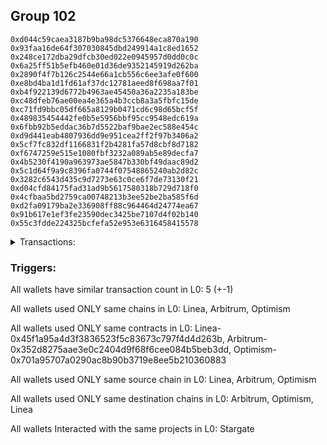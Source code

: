 ## Group 102

```0x4041f3bdac940bf30200820d979cd002d8fe2074
0xd044c59caea3187b9ba98dc5376648eca870a190
0x93faa16de64f307030845dbd249914a1c8ed1652
0x248ce172dba29dfcb30ed022e0945957d0dd0c0c
0x6a25ff51b5efb460e01d36de9352145919d262ba
0x2890f4f7b126c2544e66a1cb556c6ee3afe0f600
0xe8bd4ba1d1fd61af37dc12781aeed8f698aa7f01
0xb4f922139d6772b4963ae45450a36a2235a183be
0xc48dfeb76ae00ea4e365a4b3ccb8a3a5fbfc15de
0xc71fd9bbc05df665a8129b0471cd6c98d65bcf5f
0x489835454442fe0b5e5956bbf95cc9548edc619a
0x6fbb92b5eddac36b7d5522baf9bae2ec588e454c
0xd9d441eab4807936dd9e951cea2ff2f97b3406a2
0x5cf7fc832df1166831f2b4281fa57d8cbf8d7182
0xf6747259e515e1080fbf3232a089ab5e89decfa7
0x4b5230f4190a963973ae5847b330bf49daac89d2
0x5c1d64f9a9c8396fa0744f07548865240ab2d82c
0x3282c6543d435c9d7273e63c0ce6f7de73130f21
0xd04cfd84175fad31ad9b5617580318b729d718f0
0x4cfbaa5bd2759ca00748213b3ee52be2ba585f6d
0xd2fa09179ba2e336908ff88c964464d24774ea67
0x91b617e1ef3fe23590dec3425be7107d4f02b140
0x55c3fdde224325bcfefa52e953e6316458415578
```
<details>
<summary>Transactions:</summary>

Hashes: 

Wallet: 0x4041f3bdac940bf30200820d979cd002d8fe2074

       Hash: 0xe30bad951a7d1c0f067444609d21158bdcb492491d3e2556381741a02aa52ceb
         - source chain: Linea
         - destination chain: Arbitrum
         - project: Stargate
         - contract: 0x45f1a95a4d3f3836523f5c83673c797f4d4d263b
         - value USD: 41.599657819
       Hash: 0x5b3a0588b1e2f7812f15e3fe3d54115e3f0c2daaa1e0d52a8bd7f26fa1f119d6
         - source chain: Arbitrum
         - destination chain: Optimism
         - project: Stargate
         - contract: 0x352d8275aae3e0c2404d9f68f6cee084b5beb3dd
         - value USD: 41.599657819
       Hash: 0xe270fea76ddf0c78dcddc245465f83f2307a273b7a75f9356bfc3ef6c8706328
         - source chain: Arbitrum
         - destination chain: Linea
         - project: Stargate
         - contract: 0x352d8275aae3e0c2404d9f68f6cee084b5beb3dd
         - value USD: 225.227551882
       Hash: 0xcc5de1e8dce348283c1014a27b0dd2777a50b75c441a839d4779d945b6d5b06a
         - source chain: Linea
         - destination chain: Optimism
         - project: Stargate
         - contract: 0x45f1a95a4d3f3836523f5c83673c797f4d4d263b
         - value USD: 220.108743884
       Hash: 0x6ffb1302326cb9bac337ff975e8e2020f1861a5e50dfc155b926867234638ba9
         - source chain: Optimism
         - destination chain: Arbitrum
         - project: Stargate
         - contract: 0x701a95707a0290ac8b90b3719e8ee5b210360883
         - value USD: 221.746762444
Wallet: 0xd044c59caea3187b9ba98dc5376648eca870a190

       Hash:0x5eb6addd08a62d7bc5d91b7d5a67aa76223fc2708077b9b190b66e251309163d
         - source chain: Linea
         - destination chain: Arbitrum
         - project: Stargate
         - contract: 0x45f1a95a4d3f3836523f5c83673c797f4d4d263b
         - value USD: 27.130211621
       Hash:0x86672b20b9f587b7da9214da517a9fad9a2a06e2cd6c0e3258b07b10ebf9356e
         - source chain: Arbitrum
         - destination chain: Optimism
         - project: Stargate
         - contract: 0x352d8275aae3e0c2404d9f68f6cee084b5beb3dd
         - value USD: 27.130211621
       Hash:0x2bae82f637dd175d63c1063bb0ef15016fff54c2179f2d8aaf671e6bd748b4c5
         - source chain: Arbitrum
         - destination chain: Linea
         - project: Stargate
         - contract: 0x352d8275aae3e0c2404d9f68f6cee084b5beb3dd
         - value USD: 225.227551882
       Hash:0x792240f9a4c9fa288c8273d1c437c521d50116a5e1da251290620f68f0cdae2a
         - source chain: Linea
         - destination chain: Optimism
         - project: Stargate
         - contract: 0x45f1a95a4d3f3836523f5c83673c797f4d4d263b
         - value USD: 220.108743884
       Hash:0x4ad01770ed1c406abab3206bf1f2ff276e5518c95488681bcac5874f2db489cf
         - source chain: Optimism
         - destination chain: Arbitrum
         - project: Stargate
         - contract: 0x701a95707a0290ac8b90b3719e8ee5b210360883
         - value USD: 221.132505484
Wallet: 0x93faa16de64f307030845dbd249914a1c8ed1652

       Hash:0xbcd2b2b43f74bffbe37bd737e5601e9373a1b97a1255ef795efb0f1f32d1748e
         - source chain: Linea
         - destination chain: Arbitrum
         - project: Stargate
         - contract: 0x45f1a95a4d3f3836523f5c83673c797f4d4d263b
         - value USD: 27.130211621
       Hash:0x42b424a66ff643bfff53ac26fadbd57199d1e7714ffdd6853f3b768acde54a78
         - source chain: Arbitrum
         - destination chain: Optimism
         - project: Stargate
         - contract: 0x352d8275aae3e0c2404d9f68f6cee084b5beb3dd
         - value USD: 27.672815854
       Hash:0x56f9630c5b2af47fd904173e77e54372c2bd624b5b4411674616638eddb3b3ae
         - source chain: Arbitrum
         - destination chain: Linea
         - project: Stargate
         - contract: 0x352d8275aae3e0c2404d9f68f6cee084b5beb3dd
         - value USD: 225.227551882
       Hash:0xddec7bd1116ec2171443b6b422068b4a7da112d7dac635115f1063b2d1abc18c
         - source chain: Linea
         - destination chain: Optimism
         - project: Stargate
         - contract: 0x45f1a95a4d3f3836523f5c83673c797f4d4d263b
         - value USD: 220.108743884
       Hash:0x4af85067b94658f1786e291ad1b121144f7bb5f288e13b99c5496d3dcb5385c2
         - source chain: Optimism
         - destination chain: Arbitrum
         - project: Stargate
         - contract: 0x701a95707a0290ac8b90b3719e8ee5b210360883
         - value USD: 219.903991565
Wallet: 0x248ce172dba29dfcb30ed022e0945957d0dd0c0c

       Hash:0x47b48b24b9a2374ebbae4ef1462ea3b258eed448ad4be1ffe4d31a6abaf0375b
         - source chain: Linea
         - destination chain: Arbitrum
         - project: Stargate
         - contract: 0x45f1a95a4d3f3836523f5c83673c797f4d4d263b
         - value USD: 27.130211621
       Hash:0x1404ccbb96e643705b48839ef21bf7f27eb802cc6d3ad624e48ab35e00a3237f
         - source chain: Arbitrum
         - destination chain: Optimism
         - project: Stargate
         - contract: 0x352d8275aae3e0c2404d9f68f6cee084b5beb3dd
         - value USD: 28.034552009
       Hash:0xcc0a2ee8a7c6ea7b4166483a13ce78797248d73fcb8c7bf7fe8bad18dae2dd69
         - source chain: Arbitrum
         - destination chain: Linea
         - project: Stargate
         - contract: 0x352d8275aae3e0c2404d9f68f6cee084b5beb3dd
         - value USD: 204.752319893
       Hash:0xb74d904fc59fcfeaf70f8b281e0d657a20c55db2bb4204eb2b28a28a1e77af62
         - source chain: Linea
         - destination chain: Optimism
         - project: Stargate
         - contract: 0x45f1a95a4d3f3836523f5c83673c797f4d4d263b
         - value USD: 200.657273495
       Hash:0xd2c171da3c5178c4be6a00532d6a46115659a63142ae1d3569165923fc1557c8
         - source chain: Optimism
         - destination chain: Arbitrum
         - project: Stargate
         - contract: 0x701a95707a0290ac8b90b3719e8ee5b210360883
         - value USD: 200.657273495
Wallet: 0x6a25ff51b5efb460e01d36de9352145919d262ba

       Hash:0x1a18d447102d204458b8c08bbae2c2201e16022507caa136679bf651584fa284
         - source chain: Linea
         - destination chain: Arbitrum
         - project: Stargate
         - contract: 0x45f1a95a4d3f3836523f5c83673c797f4d4d263b
         - value USD: 32.556253945
       Hash:0xfce50157c3191045edea267bdb5dc91b81d303cb78b22903ddff47499f243360
         - source chain: Arbitrum
         - destination chain: Optimism
         - project: Stargate
         - contract: 0x352d8275aae3e0c2404d9f68f6cee084b5beb3dd
         - value USD: 32.556253945
       Hash:0xd05322652c3cccd261e0005668f705e8c72c4aceee2c03e24d8ae4cea4994959
         - source chain: Arbitrum
         - destination chain: Linea
         - project: Stargate
         - contract: 0x352d8275aae3e0c2404d9f68f6cee084b5beb3dd
         - value USD: 245.702783871
       Hash:0x995894a35138a1f7c04f578f39d9b2331034ae95b8fabe93fab935cf6952e712
         - source chain: Linea
         - destination chain: Optimism
         - project: Stargate
         - contract: 0x45f1a95a4d3f3836523f5c83673c797f4d4d263b
         - value USD: 241.607737473
       Hash:0x0bf76878a833dbbd05a72bcffa10d809675ada0ddb150f3faeab62518dc5b3a2
         - source chain: Optimism
         - destination chain: Arbitrum
         - project: Stargate
         - contract: 0x701a95707a0290ac8b90b3719e8ee5b210360883
         - value USD: 242.631499073
Wallet: 0x2890f4f7b126c2544e66a1cb556c6ee3afe0f600

       Hash:0x99e234e6427fa7c303e3c055c382f49030e597f8471159d746c2ed89b7961e25
         - source chain: Linea
         - destination chain: Arbitrum
         - project: Stargate
         - contract: 0x45f1a95a4d3f3836523f5c83673c797f4d4d263b
         - value USD: 28.938892396
       Hash:0xd97f77d7284cea9249e31f9a4f1ddace1f3ca37f6aa89e2aa868e0cd6ef65cdd
         - source chain: Arbitrum
         - destination chain: Optimism
         - project: Stargate
         - contract: 0x352d8275aae3e0c2404d9f68f6cee084b5beb3dd
         - value USD: 28.938892396
       Hash:0xe814ba6820962392862178eb9566327db4acdf4158b7e24c82d3c5c957f379b8
         - source chain: Arbitrum
         - destination chain: Linea
         - project: Stargate
         - contract: 0x352d8275aae3e0c2404d9f68f6cee084b5beb3dd
         - value USD: 225.227551882
       Hash:0xa3ca74c95fcee588cdfa1fe233a0b9cb6f8044fb6fa735cdda0b0a2a0932abb8
         - source chain: Linea
         - destination chain: Optimism
         - project: Stargate
         - contract: 0x45f1a95a4d3f3836523f5c83673c797f4d4d263b
         - value USD: 219.084982285
       Hash:0x0e9461a1571a52da9e97428d90e654ffdd708e2b89dfaba1eaeb465a5c0e7815
         - source chain: Optimism
         - destination chain: Arbitrum
         - project: Stargate
         - contract: 0x701a95707a0290ac8b90b3719e8ee5b210360883
         - value USD: 220.108743884
Wallet: 0xe8bd4ba1d1fd61af37dc12781aeed8f698aa7f01

       Hash:0x98b75d13a43652223e54ec05f350b96380c58a5e18c0fe98a2d77489cb75bb93
         - source chain: Linea
         - destination chain: Arbitrum
         - project: Stargate
         - contract: 0x45f1a95a4d3f3836523f5c83673c797f4d4d263b
         - value USD: 25.321530846
       Hash:0x4acfa6b0abdf003154f601862cd8d7ff89000e8f75256fc3a12a596321531f0f
         - source chain: Arbitrum
         - destination chain: Optimism
         - project: Stargate
         - contract: 0x352d8275aae3e0c2404d9f68f6cee084b5beb3dd
         - value USD: 25.321530846
       Hash:0xcb0e38bd826367b3cd843eb44c4201a62509b4362e442238404bf28947122d63
         - source chain: Arbitrum
         - destination chain: Linea
         - project: Stargate
         - contract: 0x352d8275aae3e0c2404d9f68f6cee084b5beb3dd
         - value USD: 204.752319893
       Hash:0x57a3559499a79a62ada8cbe16ea7e3c675de2d8c4a17624cc45c9d49fa506bc8
         - source chain: Linea
         - destination chain: Optimism
         - project: Stargate
         - contract: 0x45f1a95a4d3f3836523f5c83673c797f4d4d263b
         - value USD: 200.657273495
       Hash:0xe02229dcdf33e48867ba7215342abe3c7864baa1d77020636bf1c616a4dc9d56
         - source chain: Optimism
         - destination chain: Arbitrum
         - project: Stargate
         - contract: 0x701a95707a0290ac8b90b3719e8ee5b210360883
         - value USD: 201.681035094
Wallet: 0xb4f922139d6772b4963ae45450a36a2235a183be

       Hash:0x5ea9ae35bcd82552b126b07cd7e227e5436c7c004e493a64be6e196033418dc8
         - source chain: Linea
         - destination chain: Arbitrum
         - project: Stargate
         - contract: 0x45f1a95a4d3f3836523f5c83673c797f4d4d263b
         - value USD: 34.36493472
       Hash:0xb3b99421c953f9d3057fbf45851c80c5281aa717e05a5f546abd9b62d43a012e
         - source chain: Arbitrum
         - destination chain: Optimism
         - project: Stargate
         - contract: 0x352d8275aae3e0c2404d9f68f6cee084b5beb3dd
         - value USD: 34.36493472
       Hash:0x08577bc7493cafce7650202b31f48dfc6ba41a76dd823a30a66f7655e70765bc
         - source chain: Arbitrum
         - destination chain: Linea
         - project: Stargate
         - contract: 0x352d8275aae3e0c2404d9f68f6cee084b5beb3dd
         - value USD: 225.227551882
       Hash:0x2bb85c6bb1a2b86dde326a7cba48a6059498413c2e882d343978299192f3b82a
         - source chain: Linea
         - destination chain: Optimism
         - project: Stargate
         - contract: 0x45f1a95a4d3f3836523f5c83673c797f4d4d263b
         - value USD: 221.132505484
       Hash:0x09e64b74b6f99095213fe05421342ee97c72dc91f81ba46f345c0a785b32b3bf
         - source chain: Optimism
         - destination chain: Arbitrum
         - project: Stargate
         - contract: 0x701a95707a0290ac8b90b3719e8ee5b210360883
         - value USD: 222.156267083
Wallet: 0xc48dfeb76ae00ea4e365a4b3ccb8a3a5fbfc15de

       Hash:0x8ddcefd39265d141bc09485ed7926721ce384ddc37148a4357e30cf118ab8de4
         - source chain: Linea
         - destination chain: Arbitrum
         - project: Stargate
         - contract: 0x45f1a95a4d3f3836523f5c83673c797f4d4d263b
         - value USD: 37.98229627
       Hash:0x1828346c0418a9a30e9117229a1c36abe7ce4cc6ee37e916c0af7d7247caac7e
         - source chain: Arbitrum
         - destination chain: Optimism
         - project: Stargate
         - contract: 0x352d8275aae3e0c2404d9f68f6cee084b5beb3dd
         - value USD: 37.98229627
       Hash:0xadd65a3b3b871c09bbde6564a8be83956d38c9e507069de0d106631bdb29615f
         - source chain: Arbitrum
         - destination chain: Linea
         - project: Stargate
         - contract: 0x352d8275aae3e0c2404d9f68f6cee084b5beb3dd
         - value USD: 266.17801586
       Hash:0x65fb5186b5319e0c48b99c28a2e07f12be1598c7f7dccd8fc6ef2b1f8bf31e0f
         - source chain: Linea
         - destination chain: Optimism
         - project: Stargate
         - contract: 0x45f1a95a4d3f3836523f5c83673c797f4d4d263b
         - value USD: 262.082969462
       Hash:0xd7f1776c48c37d02a8c3161226980902a0bf1e48d586df6a552bf52c803790e2
         - source chain: Optimism
         - destination chain: Arbitrum
         - project: Stargate
         - contract: 0x701a95707a0290ac8b90b3719e8ee5b210360883
         - value USD: 261.673464823
Wallet: 0xc71fd9bbc05df665a8129b0471cd6c98d65bcf5f

       Hash:0x7ef1c7d979f6fa1382809f8babdceb49277a592f426ddc0e6151cf3cec7b4c51
         - source chain: Linea
         - destination chain: Arbitrum
         - project: Stargate
         - contract: 0x45f1a95a4d3f3836523f5c83673c797f4d4d263b
         - value USD: 45.217019369
       Hash:0xd86cfa2c04ccc973cec385a63f1300fb7b56d7f029b7a2003844ecc2d97d7803
         - source chain: Arbitrum
         - destination chain: Optimism
         - project: Stargate
         - contract: 0x352d8275aae3e0c2404d9f68f6cee084b5beb3dd
         - value USD: 43.408338594
       Hash:0x33cadebc53253a93de3735c1ae104a27ffa73f3225562fe1c4f63bebb7e59536
         - source chain: Arbitrum
         - destination chain: Linea
         - project: Stargate
         - contract: 0x352d8275aae3e0c2404d9f68f6cee084b5beb3dd
         - value USD: 266.17801586
       Hash:0x2ae54ab9df628614103f86baa554952a298ae8587b1aff0525e63b2800c2042f
         - source chain: Linea
         - destination chain: Optimism
         - project: Stargate
         - contract: 0x45f1a95a4d3f3836523f5c83673c797f4d4d263b
         - value USD: 263.229582454
       Hash:0xd8c8ba5e874343d4e9610f4a68b384903c43a741aaa382d0b1ea4e1b762c4faf
         - source chain: Optimism
         - destination chain: Arbitrum
         - project: Stargate
         - contract: 0x701a95707a0290ac8b90b3719e8ee5b210360883
         - value USD: 263.106731062
Wallet: 0x489835454442fe0b5e5956bbf95cc9548edc619a

       Hash:0xd9e94ddf6553c390ff51f791d46bfbcaaa7677f70b078bdfdf9cfbc4627ceabd
         - source chain: Linea
         - destination chain: Arbitrum
         - project: Stargate
         - contract: 0x45f1a95a4d3f3836523f5c83673c797f4d4d263b
         - value USD: 36.173615495
       Hash:0x6ebf9cc987897e601a529395d9a524768c8bf91d37a6397e17a1c267c411b91e
         - source chain: Arbitrum
         - destination chain: Optimism
         - project: Stargate
         - contract: 0x352d8275aae3e0c2404d9f68f6cee084b5beb3dd
         - value USD: 37.98229627
       Hash:0x2e6ec868cd335f7a7bf452a15b3eaa4f3ae8e574afbc636d228ac83cdd18d5e3
         - source chain: Arbitrum
         - destination chain: Linea
         - project: Stargate
         - contract: 0x352d8275aae3e0c2404d9f68f6cee084b5beb3dd
         - value USD: 266.17801586
       Hash:0xb01de125870842684beea408a5633f5d92db7e242b4c61c7121d8c4b09c332ad
         - source chain: Linea
         - destination chain: Optimism
         - project: Stargate
         - contract: 0x45f1a95a4d3f3836523f5c83673c797f4d4d263b
         - value USD: 262.082969462
       Hash:0xa40799afc6d6c46d82cbea8765333e7d1caefa8f6af287376078134d5560a418
         - source chain: Optimism
         - destination chain: Arbitrum
         - project: Stargate
         - contract: 0x701a95707a0290ac8b90b3719e8ee5b210360883
         - value USD: 263.106731062
Wallet: 0x6fbb92b5eddac36b7d5522baf9bae2ec588e454c

       Hash:0x2562a007c4040b2bc220cb2a6003447fbd79b6678a92087f0280d91077192528
         - source chain: Linea
         - destination chain: Arbitrum
         - project: Stargate
         - contract: 0x45f1a95a4d3f3836523f5c83673c797f4d4d263b
         - value USD: 37.98229627
       Hash:0xe0893a0226684c0c541645073ff51c263eb7925e05961debbc1b21d51360e73a
         - source chain: Arbitrum
         - destination chain: Optimism
         - project: Stargate
         - contract: 0x352d8275aae3e0c2404d9f68f6cee084b5beb3dd
         - value USD: 37.98229627
       Hash:0xf98ff28618a794c709d99ea9cc0a9511477d40b47adc5e11a1212a96c9ddc921
         - source chain: Arbitrum
         - destination chain: Linea
         - project: Stargate
         - contract: 0x352d8275aae3e0c2404d9f68f6cee084b5beb3dd
         - value USD: 266.17801586
       Hash:0x8a56cf6152d06a54b245b9db637ab6bba3c9822b42be0faf2c8593a443ac383e
         - source chain: Linea
         - destination chain: Optimism
         - project: Stargate
         - contract: 0x45f1a95a4d3f3836523f5c83673c797f4d4d263b
         - value USD: 263.106731062
       Hash:0x8c688b2060949effb143aaf8ba4fff5623961429e7d537019c4b058c7c7e523c
         - source chain: Optimism
         - destination chain: Arbitrum
         - project: Stargate
         - contract: 0x701a95707a0290ac8b90b3719e8ee5b210360883
         - value USD: 263.106731062
Wallet: 0xd9d441eab4807936dd9e951cea2ff2f97b3406a2

       Hash:0x10439ff1e1e2949787da44d13b8ad43487013d16a0bbe982eb4bcbb6093de07f
         - source chain: Linea
         - destination chain: Arbitrum
         - project: Stargate
         - contract: 0x45f1a95a4d3f3836523f5c83673c797f4d4d263b
         - value USD: 39.790977044
       Hash:0x4a20644391f758d6af5a94caa4c32f58c170ff79db80318765e58506f0b4b358
         - source chain: Arbitrum
         - destination chain: Optimism
         - project: Stargate
         - contract: 0x352d8275aae3e0c2404d9f68f6cee084b5beb3dd
         - value USD: 39.790977044
       Hash:0x78e9c6e57cbadd97c0de013d0e3417405de1443f201a8464284d27cbd433c2dc
         - source chain: Arbitrum
         - destination chain: Linea
         - project: Stargate
         - contract: 0x352d8275aae3e0c2404d9f68f6cee084b5beb3dd
         - value USD: 245.702783871
       Hash:0x0615472c8a437f023462ae7c99041144e294e81445bd61f97a9b090fdad36048
         - source chain: Linea
         - destination chain: Optimism
         - project: Stargate
         - contract: 0x45f1a95a4d3f3836523f5c83673c797f4d4d263b
         - value USD: 242.631499073
       Hash:0xc2c2631f8dd79cf09281b47acd9f91c20858db14da6c09a20e4018a9e3c903f6
         - source chain: Optimism
         - destination chain: Arbitrum
         - project: Stargate
         - contract: 0x701a95707a0290ac8b90b3719e8ee5b210360883
         - value USD: 242.631499073
Wallet: 0x5cf7fc832df1166831f2b4281fa57d8cbf8d7182

       Hash:0x5aab24f06f2f167c0fb5411c976c69a43e81f30140c7cbe6624c291952767345
         - source chain: Linea
         - destination chain: Arbitrum
         - project: Stargate
         - contract: 0x45f1a95a4d3f3836523f5c83673c797f4d4d263b
         - value USD: 36.173615495
       Hash:0xdc9ca6e94a6730faa922c4563f08ef12cb33264019e77048877c6c8ca91efd0c
         - source chain: Arbitrum
         - destination chain: Optimism
         - project: Stargate
         - contract: 0x352d8275aae3e0c2404d9f68f6cee084b5beb3dd
         - value USD: 36.173615495
       Hash:0x69182e3d386f5fd2388e85d1972c6372ade2ad725b0672b97288504ba2286264
         - source chain: Arbitrum
         - destination chain: Linea
         - project: Stargate
         - contract: 0x352d8275aae3e0c2404d9f68f6cee084b5beb3dd
         - value USD: 245.702783871
       Hash:0x81d2777e4aa06ee90f03a28d2b6e9c23f6e9a4ca173729a90b3abdf692ca9368
         - source chain: Linea
         - destination chain: Optimism
         - project: Stargate
         - contract: 0x45f1a95a4d3f3836523f5c83673c797f4d4d263b
         - value USD: 242.631499073
       Hash:0x950f9f123c247fdfd78170ec0f4ef13c19dde99033767926b3125deb12aa8a47
         - source chain: Optimism
         - destination chain: Arbitrum
         - project: Stargate
         - contract: 0x701a95707a0290ac8b90b3719e8ee5b210360883
         - value USD: 242.631499073
Wallet: 0xf6747259e515e1080fbf3232a089ab5e89decfa7

       Hash:0xe15b3648d61cdc1ec9eba82bb78d14b2bca8d182ed85fbe59b3fc5c127e864ec
         - source chain: Linea
         - destination chain: Arbitrum
         - project: Stargate
         - contract: 0x45f1a95a4d3f3836523f5c83673c797f4d4d263b
         - value USD: 34.36493472
       Hash:0x48de8257c8f1513befbcecb94f16d9a7604c353bf1c3d7b7f77a3ae15dfb48ce
         - source chain: Arbitrum
         - destination chain: Optimism
         - project: Stargate
         - contract: 0x352d8275aae3e0c2404d9f68f6cee084b5beb3dd
         - value USD: 34.36493472
       Hash:0xf70e1f54d0f01bcd3aacaa1a031089711a39e60cc53ef03ea4ca7116520b25ed
         - source chain: Arbitrum
         - destination chain: Linea
         - project: Stargate
         - contract: 0x352d8275aae3e0c2404d9f68f6cee084b5beb3dd
         - value USD: 245.702783871
       Hash:0x776a4ab0919714ff0c77886b2b2302a85985e5fdc666ebfd0df9afdc5fe28cbd
         - source chain: Linea
         - destination chain: Optimism
         - project: Stargate
         - contract: 0x45f1a95a4d3f3836523f5c83673c797f4d4d263b
         - value USD: 241.607737473
       Hash:0xe81b42fde9a234295e8144f7386f34357fa33ad4b9be6863a46cd68f0ade4741
         - source chain: Optimism
         - destination chain: Arbitrum
         - project: Stargate
         - contract: 0x701a95707a0290ac8b90b3719e8ee5b210360883
         - value USD: 241.607737473
Wallet: 0x4b5230f4190a963973ae5847b330bf49daac89d2

       Hash:0x398cfb0423d8910c109a2165ada9992b0afba13cb4891e53028e932cbed84338
         - source chain: Linea
         - destination chain: Arbitrum
         - project: Stargate
         - contract: 0x45f1a95a4d3f3836523f5c83673c797f4d4d263b
         - value USD: 28.938892396
       Hash:0x92532bfc0a159a0cd0c23f65110811ea09ff67a5228e21b079c1ef9d005e15fc
         - source chain: Arbitrum
         - destination chain: Optimism
         - project: Stargate
         - contract: 0x352d8275aae3e0c2404d9f68f6cee084b5beb3dd
         - value USD: 28.938892396
       Hash:0x99101b8553df6a2e1450c06e26d2ddcc156fc8c067f49e9357b3054a1685caaf
         - source chain: Arbitrum
         - destination chain: Linea
         - project: Stargate
         - contract: 0x352d8275aae3e0c2404d9f68f6cee084b5beb3dd
         - value USD: 245.702783871
       Hash:0x85886dd220d91e030c42f90b6100b3f8ee98a59ece255d9582fc5d51cd40389e
         - source chain: Linea
         - destination chain: Optimism
         - project: Stargate
         - contract: 0x45f1a95a4d3f3836523f5c83673c797f4d4d263b
         - value USD: 240.583975874
       Hash:0x90ac7c6d90835a9553f6ee53f0ec097e8492b50a3f47a9f4199b42551fa4120b
         - source chain: Optimism
         - destination chain: Arbitrum
         - project: Stargate
         - contract: 0x701a95707a0290ac8b90b3719e8ee5b210360883
         - value USD: 241.607737473
Wallet: 0x5c1d64f9a9c8396fa0744f07548865240ab2d82c

       Hash:0x6bafebbe9aabcc1383aa0151e7465e0f560f8a22ba83475f3cd6e797a837c6d5
         - source chain: Linea
         - destination chain: Arbitrum
         - project: Stargate
         - contract: 0x45f1a95a4d3f3836523f5c83673c797f4d4d263b
         - value USD: 35.81187934
       Hash:0xdb17802d381464f6dcbea2a064df1470b8def072170db865c6075b9982aacc69
         - source chain: Arbitrum
         - destination chain: Optimism
         - project: Stargate
         - contract: 0x352d8275aae3e0c2404d9f68f6cee084b5beb3dd
         - value USD: 36.173607078
       Hash:0x2f96452a1599a257b3dcdb3667fa1bbd22a7f5e1b35d3952864509958a3991eb
         - source chain: Arbitrum
         - destination chain: Linea
         - project: Stargate
         - contract: 0x352d8275aae3e0c2404d9f68f6cee084b5beb3dd
         - value USD: 245.702783871
       Hash:0xf023a3a498b715c6403961dd0e712be208c10df53ae9960855865ea1b9c8d204
         - source chain: Linea
         - destination chain: Optimism
         - project: Stargate
         - contract: 0x45f1a95a4d3f3836523f5c83673c797f4d4d263b
         - value USD: 241.607737473
       Hash:0x500ab8519d5718d7dba61a00ebd49044d3c0cd9813eb985f0bf2e18f15ff569a
         - source chain: Optimism
         - destination chain: Arbitrum
         - project: Stargate
         - contract: 0x701a95707a0290ac8b90b3719e8ee5b210360883
         - value USD: 240.583975874
Wallet: 0x3282c6543d435c9d7273e63c0ce6f7de73130f21

       Hash:0x0afcfbf13c2be5bc047ff60c4f1ee7e1ba293a5e36959f5d8f85daddfc077cbc
         - source chain: Linea
         - destination chain: Arbitrum
         - project: Stargate
         - contract: 0x45f1a95a4d3f3836523f5c83673c797f4d4d263b
         - value USD: 39.790977044
       Hash:0x181d8865914a5ea118bdd43cc98e423911fc29d7efb19e092a465a59e498a55d
         - source chain: Arbitrum
         - destination chain: Optimism
         - project: Stargate
         - contract: 0x352d8275aae3e0c2404d9f68f6cee084b5beb3dd
         - value USD: 37.982295977
       Hash:0x66aa7dab1c4c7bdd11ca5ea8f0f73fa46d682f0631fde55800450ef2b3b42c7d
         - source chain: Arbitrum
         - destination chain: Optimism
         - project: Stargate
         - contract: 0x352d8275aae3e0c2404d9f68f6cee084b5beb3dd
         - value USD: 266.17801586
       Hash:0x0d5ac0fb8673be5a875c62089ae008afa4b4a3c676825055d274aab80a473841
         - source chain: Optimism
         - destination chain: Linea
         - project: Stargate
         - contract: 0x701a95707a0290ac8b90b3719e8ee5b210360883
         - value USD: 264.130492661
       Hash:0x483c917679a4bf929b981ab5f9c1e6f95ca3e0db2a90fa412e33cdc1fea77905
         - source chain: Linea
         - destination chain: Arbitrum
         - project: Stargate
         - contract: 0x45f1a95a4d3f3836523f5c83673c797f4d4d263b
         - value USD: 260.035446264
Wallet: 0xd04cfd84175fad31ad9b5617580318b729d718f0

       Hash:0x2d3b5c7f51a7f9e29edc2455263e25a34f48c8bb2ff9cdb7c96068db5908e811
         - source chain: Linea
         - destination chain: Arbitrum
         - project: Stargate
         - contract: 0x45f1a95a4d3f3836523f5c83673c797f4d4d263b
         - value USD: 39.790977044
       Hash:0xaf836bc66af703a29d3824c1dc8c85239f7af3301ca70261ad837c742ddd6bf6
         - source chain: Arbitrum
         - destination chain: Optimism
         - project: Stargate
         - contract: 0x352d8275aae3e0c2404d9f68f6cee084b5beb3dd
         - value USD: 37.982291602
       Hash:0xa0075f5560553a63f1deeee05a4e5494c2b5ed51496f229877fa9209018a62c9
         - source chain: Arbitrum
         - destination chain: Linea
         - project: Stargate
         - contract: 0x352d8275aae3e0c2404d9f68f6cee084b5beb3dd
         - value USD: 266.17801586
       Hash:0x0a3ddf98135a07ae50ab5fe1213eaeed299ecbe0204580ea2f691c1c9fe4bad0
         - source chain: Linea
         - destination chain: Optimism
         - project: Stargate
         - contract: 0x45f1a95a4d3f3836523f5c83673c797f4d4d263b
         - value USD: 263.106731062
       Hash:0xe7e248550bc19801e217072cfd31f378744da3402d3292d88fd48e12ba1f9896
         - source chain: Optimism
         - destination chain: Arbitrum
         - project: Stargate
         - contract: 0x701a95707a0290ac8b90b3719e8ee5b210360883
         - value USD: 262.082969462
Wallet: 0x4cfbaa5bd2759ca00748213b3ee52be2ba585f6d

       Hash:0xc4c132177e658f98392349b87d39c327232e8c59be126c444d7e682bd6a7dcba
         - source chain: Linea
         - destination chain: Arbitrum
         - project: Stargate
         - contract: 0x45f1a95a4d3f3836523f5c83673c797f4d4d263b
         - value USD: 27.130211621
       Hash:0xddbb1334aa3001bcb80b1074e4a72c63447c5f831686966f2fe605da490933bf
         - source chain: Arbitrum
         - destination chain: Optimism
         - project: Stargate
         - contract: 0x352d8275aae3e0c2404d9f68f6cee084b5beb3dd
         - value USD: 27.130206777
       Hash:0x8f9c2716a7df91a247872c6f081f359c4df797e834415c841e489bc6b88299e6
         - source chain: Arbitrum
         - destination chain: Optimism
         - project: Stargate
         - contract: 0x352d8275aae3e0c2404d9f68f6cee084b5beb3dd
         - value USD: 245.702783871
       Hash:0x98675e99145c8a06713bae6fcbbc58241b9d96949db52d2526d424b28b6e1965
         - source chain: Optimism
         - destination chain: Linea
         - project: Stargate
         - contract: 0x701a95707a0290ac8b90b3719e8ee5b210360883
         - value USD: 243.655260672
       Hash:0xd3298323646797859ef6f95b73df288aeadd49673e4801e420cba9fecc9d374e
         - source chain: Linea
         - destination chain: Arbitrum
         - project: Stargate
         - contract: 0x45f1a95a4d3f3836523f5c83673c797f4d4d263b
         - value USD: 240.583975874
Wallet: 0xd2fa09179ba2e336908ff88c964464d24774ea67

       Hash:0x1152497109af174a8bcbc0a77cac7f8ae65f1165ae5dafddb1515afbdbf75706
         - source chain: Linea
         - destination chain: Arbitrum
         - project: Stargate
         - contract: 0x45f1a95a4d3f3836523f5c83673c797f4d4d263b
         - value USD: 35.269275108
       Hash:0x95c4f3a64d3ce935a796e17dbf168d49eeca027e8fe60c65c266ae8368b73186
         - source chain: Arbitrum
         - destination chain: Optimism
         - project: Stargate
         - contract: 0x352d8275aae3e0c2404d9f68f6cee084b5beb3dd
         - value USD: 34.364932622
       Hash:0x7fec66d7eef7a87625f098de7a463ea6a55cbb413d911aab244d5366f15155ae
         - source chain: Arbitrum
         - destination chain: Linea
         - project: Stargate
         - contract: 0x352d8275aae3e0c2404d9f68f6cee084b5beb3dd
         - value USD: 307.128479839
       Hash:0xcd80c9a1677775f2ca4fcaa4ee4f9a572ede81a1d0589c182524ec66df59a4be
         - source chain: Linea
         - destination chain: Optimism
         - project: Stargate
         - contract: 0x45f1a95a4d3f3836523f5c83673c797f4d4d263b
         - value USD: 303.033433441
       Hash:0x89f38f14a36907d1397ab535f297dd0d63787bc24038a1cd510993ce28784c3e
         - source chain: Optimism
         - destination chain: Arbitrum
         - project: Stargate
         - contract: 0x701a95707a0290ac8b90b3719e8ee5b210360883
         - value USD: 303.033433441
Wallet: 0x91b617e1ef3fe23590dec3425be7107d4f02b140

       Hash:0x5c372f0d0974da455461704d5cddc2437a62c1281ba1044e2dba91ad6fa19818
         - source chain: Linea
         - destination chain: Arbitrum
         - project: Stargate
         - contract: 0x45f1a95a4d3f3836523f5c83673c797f4d4d263b
         - value USD: 34.36493472
       Hash:0xcc9d23fb130187be3a385a6a625dc930f50cea03e96eb8e1f68024e61171a422
         - source chain: Arbitrum
         - destination chain: Optimism
         - project: Stargate
         - contract: 0x352d8275aae3e0c2404d9f68f6cee084b5beb3dd
         - value USD: 21.52330122
       Hash:0x0d41d39dd1b4b34dc504da62925670f4910c4cba4b684ef30e62a8b484f9a734
         - source chain: Arbitrum
         - destination chain: Optimism
         - project: Stargate
         - contract: 0x352d8275aae3e0c2404d9f68f6cee084b5beb3dd
         - value USD: 245.702783871
       Hash:0x484aa8735697d9f58bb5570a9466d9bb7fd370ffd1620847ad7386e9a1a4f109
         - source chain: Optimism
         - destination chain: Linea
         - project: Stargate
         - contract: 0x701a95707a0290ac8b90b3719e8ee5b210360883
         - value USD: 243.655260672
       Hash:0x25b6a249b2a8ca87e5a8d629ccb0a1ff83476cc0d98ff93ccc6aecbe5bf9b161
         - source chain: Linea
         - destination chain: Arbitrum
         - project: Stargate
         - contract: 0x45f1a95a4d3f3836523f5c83673c797f4d4d263b
         - value USD: 241.607737473
Wallet: 0x55c3fdde224325bcfefa52e953e6316458415578

       Hash:0x89e7873308aa234b823ed4e8a7692b1726314bab762cd1fa14a6510f11d0b432
         - source chain: Linea
         - destination chain: Arbitrum
         - project: Stargate
         - contract: 0x45f1a95a4d3f3836523f5c83673c797f4d4d263b
         - value USD: 36.173615495
       Hash:0xe157b18e346472002af14ca3772fe9143127dd926311eb614745a5348fdc848e
         - source chain: Arbitrum
         - destination chain: Optimism
         - project: Stargate
         - contract: 0x352d8275aae3e0c2404d9f68f6cee084b5beb3dd
         - value USD: 34.36493472
       Hash:0xc25fcec4271506516f3f958bed05bb2553fae651ea1e086ce086fd6f1d341e72
         - source chain: Arbitrum
         - destination chain: Optimism
         - project: Stargate
         - contract: 0x352d8275aae3e0c2404d9f68f6cee084b5beb3dd
         - value USD: 368.554175807
       Hash:0xde29005f8ab29d6b7e110926f38c9205f048cbb024de97d0e58808a6352542b2
         - source chain: Optimism
         - destination chain: Linea
         - project: Stargate
         - contract: 0x701a95707a0290ac8b90b3719e8ee5b210360883
         - value USD: 366.506652608
       Hash:0x0e60d97846b7f65b6551657783a59991aea345b3938859443ed2bd61ad4bb5f9
         - source chain: Linea
         - destination chain: Arbitrum
         - project: Stargate
         - contract: 0x45f1a95a4d3f3836523f5c83673c797f4d4d263b
         - value USD: 363.02586317

</details>


### Triggers: 
All wallets have similar transaction count in L0: 5 (+-1)

All wallets used ONLY same chains in L0: Linea, Arbitrum, Optimism

All wallets used ONLY same contracts in L0: Linea-0x45f1a95a4d3f3836523f5c83673c797f4d4d263b, Arbitrum-0x352d8275aae3e0c2404d9f68f6cee084b5beb3dd, Optimism-0x701a95707a0290ac8b90b3719e8ee5b210360883

All wallets used ONLY same source chain in L0: Linea, Arbitrum, Optimism

All wallets used ONLY same destination chains in L0: Arbitrum, Optimism, Linea

All wallets Interacted with the same projects in L0: Stargate

